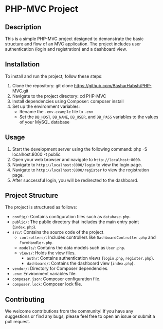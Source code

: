 # PHP-MVC Project

## Description
This is a simple PHP-MVC project designed to demonstrate the basic structure and flow of an MVC application. The project includes user authentication (login and registration) and a dashboard view.

## Installation
To install and run the project, follow these steps:
1. Clone the repository: git clone https://github.com/BasharHabsh/PHP-MVC.git
2. Navigate to the project directory: cd PHP-MVC
3. Install dependencies using Composer: composer install
4. Set up the environment variables:
    - Rename the `.env.example` file to `.env`
    - Set the `DB_HOST`, `DB_NAME`, `DB_USER`, and `DB_PASS` variables to the values of your MySQL database

## Usage
1. Start the development server using the following command: php -S localhost:8000 -t public
2. Open your web browser and navigate to `http://localhost:8000`.
3. Navigate to `http://localhost:8000/login` to view the login page.
4. Navigate to `http://localhost:8000/register` to view the registration page.
5. After successful login, you will be redirected to the dashboard.

## Project Structure
The project is structured as follows:
- `config/`: Contains configuration files such as `database.php`.
- `public/`: The public directory that includes the main entry point (`index.php`).
- `src/`: Contains the source code of the project.
    - `controllers/`: Includes controllers like `DashboardController.php` and `FormHandler.php`.
    - `models/`: Contains the data models such as `User.php`.
    - `views/`: Holds the view files.
        - `auth/`: Contains authentication views (`login.php`, `register.php`).
        - `dashboard/`: Contains the dashboard view (`index.php`).
- `vendor/`: Directory for Composer dependencies.
- `.env`: Environment variables file.
- `composer.json`: Composer configuration file.
- `composer.lock`: Composer lock file.

## Contributing
We welcome contributions from the community! If you have any suggestions or find any bugs, please feel free to open an issue or submit a pull request.







